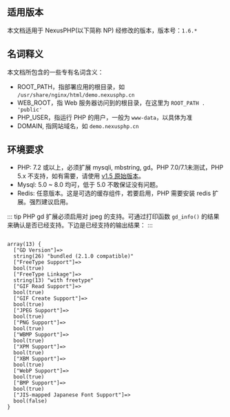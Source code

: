 ## 适用版本

本文档适用于 NexusPHP(以下简称 NP) 经修改的版本，版本号：`1.6.*`

## 名词释义

本文档所包含的一些专有名词含义：
- ROOT_PATH，指部署应用的根目录，如 `/usr/share/nginx/html/demo.nexusphp.cn`
- WEB_ROOT，指 Web 服务器访问到的根目录，在这里为 `ROOT_PATH . 'public'`
- PHP_USER，指运行 PHP 的用户，一般为 `www-data`，以具体为准
- DOMAIN, 指网站域名，如 `demo.nexusphp.cn`

## 环境要求

- PHP: 7.2 或以上，必须扩展 mysqli, mbstring, gd。PHP 7.0/7.1未测试，PHP 5.x 不支持，如有需要，请使用 [v1.5 原始版本](https://github.com/xiaomlove/nexusphp/releases/tag/v1.5)。
- Mysql: 5.0 ~ 8.0 均可，低于 5.0 不敢保证没有问题。
- Redis: 任意版本。这是可选的缓存组件，若要启用，PHP 需要安装 redis 扩展。强烈建议启用。

::: tip
PHP  gd 扩展必须启用对 jpeg 的支持。可通过打印函数 `gd_info()` 的结果来确认是否已经支持。下边是已经支持的输出结果：
:::
```

array(13) {
  ["GD Version"]=>
  string(26) "bundled (2.1.0 compatible)"
  ["FreeType Support"]=>
  bool(true)
  ["FreeType Linkage"]=>
  string(13) "with freetype"
  ["GIF Read Support"]=>
  bool(true)
  ["GIF Create Support"]=>
  bool(true)
  ["JPEG Support"]=>
  bool(true)
  ["PNG Support"]=>
  bool(true)
  ["WBMP Support"]=>
  bool(true)
  ["XPM Support"]=>
  bool(true)
  ["XBM Support"]=>
  bool(true)
  ["WebP Support"]=>
  bool(true)
  ["BMP Support"]=>
  bool(true)
  ["JIS-mapped Japanese Font Support"]=>
  bool(false)
}
```
